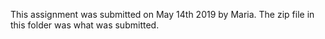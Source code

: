 This assignment was submitted on May 14th 2019 by Maria.
The zip file in this folder was what was submitted.  

